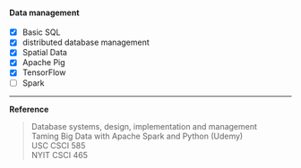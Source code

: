 #### Data management

+ [x] Basic SQL
+ [x] distributed database management
+ [x] Spatial Data
+ [x] Apache Pig
+ [x] TensorFlow
+ [ ] Spark

---
**Reference**
> Database systems, design, implementation and management <br/>
> Taming Big Data with Apache Spark and Python (Udemy) <br/>
> USC CSCI 585 <br/>
> NYIT CSCI 465 <br/>